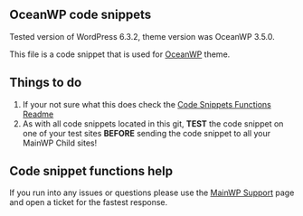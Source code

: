 ## OceanWP code snippets

Tested version of WordPress 6.3.2, theme version was OceanWP 3.5.0.

This file is a code snippet that is used for [OceanWP](https://wordpress.org/themes/oceanwp/) theme. 

## Things to do

1. If your not sure what this does check the [Code Snippets Functions Readme](https://github.com/mainwp/Code-Snippets-Functions/blob/master/README.md)
2. As with all code snippets located in this git, **TEST** the code snippet on one of your test sites **BEFORE** sending the code snippet to all your MainWP Child sites!

## Code snippet functions help

If you run into any issues or questions please use the [MainWP Support](https://mainwp.com/support/) page and open a ticket for the fastest response.

